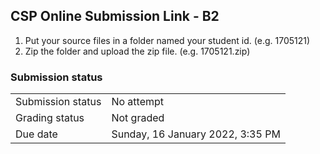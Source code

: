 <h2>CSP Online Submission Link - B2</h2><ol><li>Put your source files in a folder named your student id. (e.g. 1705121)<br /></li><li>Zip the folder and upload the zip file. (e.g. 1705121.zip)<br /></li></ol>

<h3>Submission status</h3><table>
<tbody><tr>
<td>Submission status</td>
<td>No attempt</td>
</tr>
<tr>
<td>Grading status</td>
<td>Not graded</td>
</tr>
<tr>
<td>Due date</td>
<td>Sunday, 16 January 2022, 3:35 PM</td>
</tr>

</tbody>
</table>



